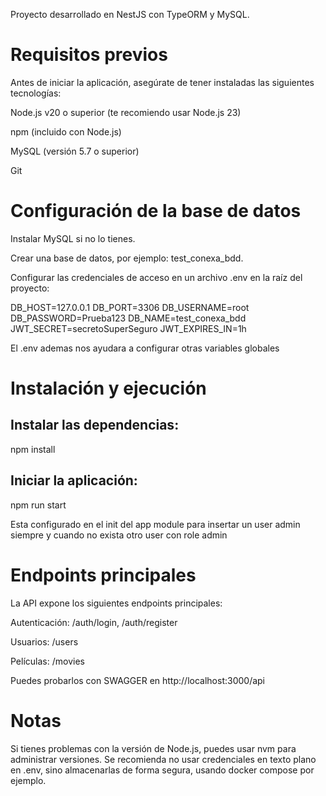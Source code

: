 <!-- Test Conexa -->

Proyecto desarrollado en NestJS con TypeORM y MySQL.

# Requisitos previos

Antes de iniciar la aplicación, asegúrate de tener instaladas las siguientes tecnologías:

Node.js v20 o superior (te recomiendo usar Node.js 23)

npm (incluido con Node.js)

MySQL (versión 5.7 o superior)

Git

# Configuración de la base de datos

Instalar MySQL si no lo tienes.

Crear una base de datos, por ejemplo: test_conexa_bdd.

Configurar las credenciales de acceso en un archivo .env en la raíz del proyecto:

DB_HOST=127.0.0.1
DB_PORT=3306
DB_USERNAME=root
DB_PASSWORD=Prueba123
DB_NAME=test_conexa_bdd
JWT_SECRET=secretoSuperSeguro
JWT_EXPIRES_IN=1h

El .env ademas nos ayudara a configurar otras variables globales

# Instalación y ejecución

## Instalar las dependencias:

npm install

## Iniciar la aplicación:

npm run start

Esta configurado en el init del app module para insertar un user admin siempre y cuando no exista otro user con role admin

# Endpoints principales

La API expone los siguientes endpoints principales:

Autenticación: /auth/login, /auth/register

Usuarios: /users

Películas: /movies

Puedes probarlos con SWAGGER en http://localhost:3000/api

# Notas

Si tienes problemas con la versión de Node.js, puedes usar nvm para administrar versiones.
Se recomienda no usar credenciales en texto plano en .env, sino almacenarlas de forma segura, usando docker compose por ejemplo.


